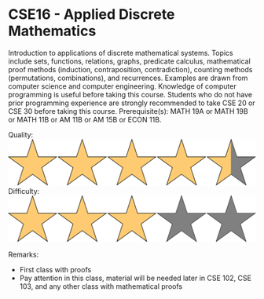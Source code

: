 # CSE16 - Applied Discrete Mathematics

Introduction to applications of discrete mathematical systems. Topics include sets, functions, relations, graphs, predicate calculus, mathematical proof methods (induction, contraposition, contradiction), counting methods (permutations, combinations), and recurrences. Examples are drawn from computer science and computer engineering. Knowledge of computer programming is useful before taking this course. Students who do not have prior programming experience are strongly recommended to take CSE 20 or CSE 30 before taking this course. Prerequisite(s): MATH 19A or MATH 19B or MATH 11B or AM 11B or AM 15B or ECON 11B.

Quality: ![](../Media/4_5star.png)
Difficulty: ![](../Media/3star.png)

Remarks:

- First class with proofs
- Pay attention in this class, material will be needed later in CSE 102, CSE 103, and any other class with mathematical proofs